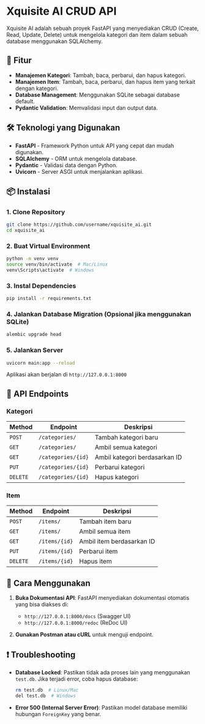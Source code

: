 # Xquisite AI CRUD API

Xquisite AI adalah sebuah proyek FastAPI yang menyediakan CRUD (Create, Read, Update, Delete) untuk mengelola kategori dan item dalam sebuah database menggunakan SQLAlchemy.

## 🚀 Fitur
- **Manajemen Kategori**: Tambah, baca, perbarui, dan hapus kategori.
- **Manajemen Item**: Tambah, baca, perbarui, dan hapus item yang terkait dengan kategori.
- **Database Management**: Menggunakan SQLite sebagai database default.
- **Pydantic Validation**: Memvalidasi input dan output data.

## 🛠 Teknologi yang Digunakan
- **FastAPI** - Framework Python untuk API yang cepat dan mudah digunakan.
- **SQLAlchemy** - ORM untuk mengelola database.
- **Pydantic** - Validasi data dengan Python.
- **Uvicorn** - Server ASGI untuk menjalankan aplikasi.

## 📦 Instalasi
### 1. Clone Repository
```bash
git clone https://github.com/username/xquisite_ai.git
cd xquisite_ai
```

### 2. Buat Virtual Environment
```bash
python -m venv venv
source venv/bin/activate  # Mac/Linux
venv\Scripts\activate  # Windows
```

### 3. Instal Dependencies
```bash
pip install -r requirements.txt
```

### 4. Jalankan Database Migration (Opsional jika menggunakan SQLite)
```bash
alembic upgrade head
```

### 5. Jalankan Server
```bash
uvicorn main:app --reload
```

Aplikasi akan berjalan di `http://127.0.0.1:8000`

## 📖 API Endpoints
### **Kategori**
| Method | Endpoint       | Deskripsi                  |
|--------|---------------|----------------------------|
| `POST` | `/categories/` | Tambah kategori baru       |
| `GET`  | `/categories/` | Ambil semua kategori       |
| `GET`  | `/categories/{id}` | Ambil kategori berdasarkan ID |
| `PUT`  | `/categories/{id}` | Perbarui kategori         |
| `DELETE` | `/categories/{id}` | Hapus kategori            |

### **Item**
| Method | Endpoint       | Deskripsi                  |
|--------|---------------|----------------------------|
| `POST` | `/items/`      | Tambah item baru           |
| `GET`  | `/items/`      | Ambil semua item           |
| `GET`  | `/items/{id}`  | Ambil item berdasarkan ID  |
| `PUT`  | `/items/{id}`  | Perbarui item              |
| `DELETE` | `/items/{id}` | Hapus item                 |

## 📌 Cara Menggunakan
1. **Buka Dokumentasi API**: FastAPI menyediakan dokumentasi otomatis yang bisa diakses di:
   - `http://127.0.0.1:8000/docs` (Swagger UI)
   - `http://127.0.0.1:8000/redoc` (ReDoc UI)

2. **Gunakan Postman atau cURL** untuk menguji endpoint.

## ❗ Troubleshooting
- **Database Locked**: Pastikan tidak ada proses lain yang menggunakan `test.db`. Jika terjadi error, coba hapus database:
  ```bash
  rm test.db  # Linux/Mac
  del test.db  # Windows
  ```
- **Error 500 (Internal Server Error)**: Pastikan model database memiliki hubungan `ForeignKey` yang benar.




